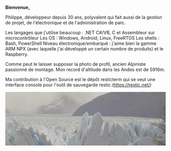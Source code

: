 **Bienvenue,**

Philippe, développeur depuis 30 ans, polyvalent qui fait aussi de la gestion de projet, de l'électronique et de l'administration de parc.

Les langages que j'utilise beaucoup : .NET C#/VB, C et Assembleur sur microcontrôleur
Les OS : Windows, Android, Linux, FreeRTOS
Les shells : Bash, PowerShell
Niveau électronique/embarqué : j'aime bien la gamme ARM NPX (avec laquelle j'ai développé un certain nombre de produits) et le Raspberry.

Comme peut le laisser supposer la photo de profil, ancien Alpiniste passionné de montage. Mon record d'altitude dans les Andes est de 5916m.

Ma contribution à l'Open Source est le dépôt resticterm qui se veut une interface console pour l'outil de sauvegarde restic.(https://restic.net/)

![Glacier](/1500x500.jpg)

<!---
GPh83/GPh83 is a ✨ special ✨ repository because its `README.md` (this file) appears on your GitHub profile.
You can click the Preview link to take a look at your changes.
--->
